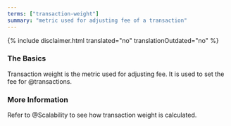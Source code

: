 ```yaml
---
terms: ["transaction-weight"]
summary: "metric used for adjusting fee of a transaction"
---
```


{% include disclaimer.html translated="no" translationOutdated="no" %}
### The Basics

Transaction weight is the metric used for adjusting fee. It is used to set the fee for @transactions.

### More Information

Refer to @Scalability to see how transaction weight is calculated.


